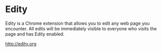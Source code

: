 # Edity

Edity is a Chrome extension that allows you to edit any web page you encounter. All edits will be immediately visible to everyone who visits the page and has Edity enabled.

http://edity.org